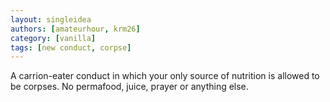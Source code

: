 ```yaml
---
layout: singleidea
authors: [amateurhour, krm26]
category: [vanilla]
tags: [new conduct, corpse]
---
```

A carrion-eater conduct in which your only source of nutrition is allowed to be
corpses. No permafood, juice, prayer or anything else.
